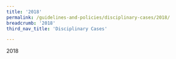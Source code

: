 ```yaml
---
title: '2018'
permalink: /guidelines-and-policies/disciplinary-cases/2018/
breadcrumb: '2018'
third_nav_title: 'Disciplinary Cases'

---
```



2018
